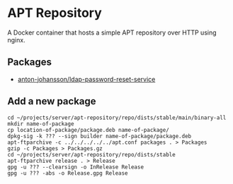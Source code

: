 # APT Repository

A Docker container that hosts a simple APT repository over HTTP using nginx.


## Packages

* [anton-johansson/ldap-password-reset-service](https://github.com/anton-johansson/ldap-password-reset-service)


## Add a new package

```shell
cd ~/projects/server/apt-repository/repo/dists/stable/main/binary-all
mkdir name-of-package
cp location-of-package/package.deb name-of-package/
dpkg-sig -k ??? --sign builder name-of-package/package.deb
apt-ftparchive -c ../../../../../apt.conf packages . > Packages
gzip -c Packages > Packages.gz
cd ~/projects/server/apt-repository/repo/dists/stable
apt-ftparchive release . > Release
gpg -u ??? --clearsign -o InRelease Release
gpg -u ??? -abs -o Release.gpg Release
```
